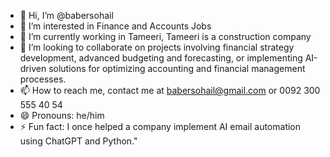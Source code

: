 - 👋 Hi, I’m @babersohail
- 👀 I’m interested in Finance and Accounts Jobs
- 🌱 I’m currently working in Tameeri, Tameeri is a construction company
- 💞️ I’m looking to collaborate on projects involving financial strategy development, advanced budgeting and forecasting, or implementing AI-driven solutions for optimizing accounting and financial management processes.
- 📫 How to reach me, contact me at babersohail@gmail.com or 0092 300 555 40 54
- 😄 Pronouns: he/him
- ⚡ Fun fact: I once helped a company implement AI email automation using ChatGPT and Python."

<!---
babersohail/babersohail is a ✨ special ✨ repository because its `README.md` (this file) appears on your GitHub profile.
You can click the Preview link to take a look at your changes.
--->
